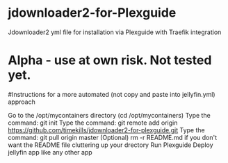 # jdownloader2-for-Plexguide
Jdownloader2 yml file for installation via Plexguide with Traefik integration

# Alpha - use at own risk. Not tested yet.


#Instructions for a more automated (not copy and paste into jellyfin.yml) approach

Go to the /opt/mycontainers directory (cd /opt/mycontainers)
Type the command: git init
Type the command: git remote add origin https://github.com/timekills/jdownloader2-for-plexguide.git
Type the command: git pull origin master
(Optional) rm -r README.md if you don't want the README file cluttering up your drectory
Run Plexguide
Deploy jellyfin app like any other app
